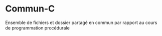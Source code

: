 # Commun-C
Ensemble de fichiers et dossier partagé en commun par rapport au cours de programmation procédurale
